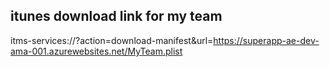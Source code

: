 ## itunes download link for my team
itms-services://?action=download-manifest&amp;url=https://superapp-ae-dev-ama-001.azurewebsites.net/MyTeam.plist
